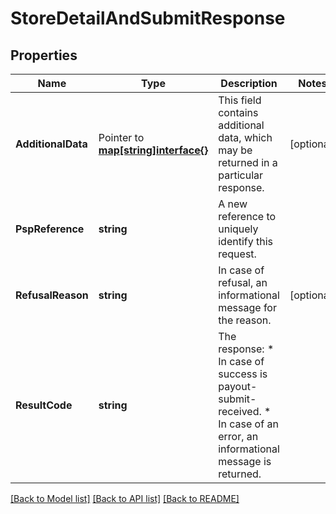 # StoreDetailAndSubmitResponse

## Properties

Name | Type | Description | Notes
------------ | ------------- | ------------- | -------------
**AdditionalData** |  Pointer to [**map[string]interface{}**](.md) | This field contains additional data, which may be returned in a particular response. | [optional] 
**PspReference** | **string** | A new reference to uniquely identify this request. | 
**RefusalReason** | **string** | In case of refusal, an informational message for the reason. | [optional] 
**ResultCode** | **string** | The response:  * In case of success is payout-submit-received. * In case of an error, an informational message is returned. | 

[[Back to Model list]](../README.md#documentation-for-models) [[Back to API list]](../README.md#documentation-for-api-endpoints) [[Back to README]](../README.md)



